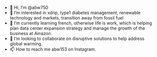 - 👋 Hi, I’m @abw750
- 👀 I’m interested in xdrip, type1 diabetes management, renewable technology and markets, transition away from fossil fuel
- 🌱 I’m currently learning french, otherwise life is work, which is helping plan data center expansion strategy and manage the growth of the business  at Amazon.
- 💞️ I’m looking to collaborate on disruptive solutions to help address global warming.
- 📫 How to reach me abw153 on Instagram. 

<!---
abw750/abw750 is a ✨ special ✨ repository because its `README.md` (this file) appears on your GitHub profile.
You can click the Preview link to take a look at your changes.
